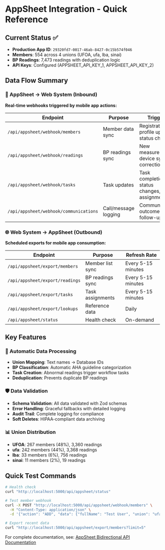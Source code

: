 # AppSheet Integration - Quick Reference

## Current Status ✅
- **Production App ID**: `29320fd7-0017-46ab-8427-0c15b574f046`
- **Members**: 554 across 4 unions (UFOA, ufa, lba, sinai)
- **BP Readings**: 7,473 readings with deduplication logic
- **API Keys**: Configured (APPSHEET_API_KEY_1, APPSHEET_API_KEY_2)

## Data Flow Summary

### 📱 AppSheet → Web System (Inbound)
**Real-time webhooks triggered by mobile app actions:**

| Endpoint | Purpose | Triggers |
|----------|---------|----------|
| `/api/appsheet/webhook/members` | Member data sync | Registration, profile updates, status changes |
| `/api/appsheet/webhook/readings` | BP readings sync | New measurements, device sync, corrections |
| `/api/appsheet/webhook/tasks` | Task updates | Task completion, status changes, assignments |
| `/api/appsheet/webhook/communications` | Call/message logging | Communication outcomes, follow-ups |

### 🌐 Web System → AppSheet (Outbound)
**Scheduled exports for mobile app consumption:**

| Endpoint | Purpose | Refresh Rate |
|----------|---------|--------------|
| `/api/appsheet/export/members` | Member list sync | Every 5-15 minutes |
| `/api/appsheet/export/readings` | BP readings sync | Every 5-15 minutes |
| `/api/appsheet/export/tasks` | Task assignments | Every 5-15 minutes |
| `/api/appsheet/export/lookups` | Reference data | Daily |
| `/api/appsheet/status` | Health check | On-demand |

## Key Features

### 🔄 Automatic Data Processing
- **Union Mapping**: Text names → Database IDs
- **BP Classification**: Automatic AHA guideline categorization
- **Task Creation**: Abnormal readings trigger workflow tasks
- **Deduplication**: Prevents duplicate BP readings

### 🛡️ Data Validation
- **Schema Validation**: All data validated with Zod schemas
- **Error Handling**: Graceful fallbacks with detailed logging
- **Audit Trail**: Complete logging for compliance
- **Soft Deletes**: HIPAA-compliant data archiving

### 📊 Union Distribution
- **UFOA**: 267 members (48%), 3,360 readings
- **ufa**: 242 members (44%), 3,368 readings  
- **lba**: 33 members (6%), 756 readings
- **sinai**: 11 members (2%), 19 readings

## Quick Test Commands

```bash
# Health check
curl "http://localhost:5000/api/appsheet/status"

# Test member webhook
curl -X POST "http://localhost:5000/api/appsheet/webhook/members" \
  -H "Content-Type: application/json" \
  -d '{"action": "ADD", "data": {"fullName": "Test User", "union": "ufa"}}'

# Export recent data
curl "http://localhost:5000/api/appsheet/export/members?limit=5"
```

For complete documentation, see: [AppSheet Bidirectional API Documentation](./appsheet-bidirectional-api-documentation.md)